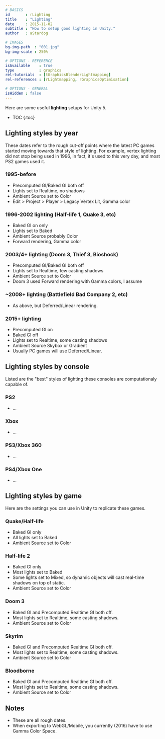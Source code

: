 ```yaml
---
# BASICS
id       : rLighting
title    : "Lighting"
date     : 2015-11-02
subtitle : "How to setup good lighting in Unity."
author   : aStardog

# IMAGES
bg-img-path  : "001.jpg"
bg-img-scale : 250%

# OPTIONS - REFERENCE
isAvailable    : true
type           : graphics
rel-tutorials  : [tGraphicsBlenderLightmapping]
rel-references : [rLightmapping, rGraphicsOptimisation]

# OPTIONS - GENERAL
isHidden : false
---
```

Here are some useful **lighting** setups for Unity 5.

* TOC
{:toc}

## Lighting styles by year

These dates refer to the rough cut-off points where the latest PC games started moving towards that style of lighting. For example, vertex lighting did not stop being used in 1996, in fact, it's used to this very day, and most PS2 games used it.

### 1995-before
* Precomputed GI/Baked GI both off
* Lights set to Realtime, no shadows
* Ambient Source set to Color
* Edit > Project > Player > Legacy Vertex Lit, Gamma color

### 1996-2002 lighting (Half-life 1, Quake 3, etc)
* Baked GI on only
* Lights set to Baked
* Ambient Source probably Color
* Forward rendering, Gamma color

### 2003/4+ lighting (Doom 3, Thief 3, Bioshock)
* Precomputed GI/Baked GI both off
* Lights set to Realtime, few casting shadows
* Ambient Source set to Color
* Doom 3 used Forward rendering with Gamma colors, I assume

### ~2008+ lighting (Battlefield Bad Company 2, etc)
* As above, but Deferred/Linear rendering.

### 2015+ lighting
* Precomputed GI on
* Baked GI off
* Lights set to Realtime, some casting shadows
* Ambient Source Skybox or Gradient
* Usually PC games will use Deferred/Linear.

## Lighting styles by console

Listed are the "best" styles of lighting these consoles are computationaly capable of.

### PS2
* ...

### Xbox
* ...

### PS3/Xbox 360
* ...

### PS4/Xbox One
* ...

## Lighting styles by game

Here are the settings you can use in Unity to replicate these games.

### Quake/Half-life
* Baked GI only
* All lights set to Baked
* Ambient Source set to Color

### Half-life 2
* Baked GI only
* Most lights set to Baked
* Some lights set to Mixed, so dynamic objects will cast real-time shadows on top of static.
* Ambient Source set to Color

### Doom 3
* Baked GI and Precomputed Realtime GI both off.
* Most lights set to Realtime, some casting shadows.
* Ambient Source set to Color

### Skyrim
* Baked GI and Precomputed Realtime GI both off.
* Most lights set to Realtime, some casting shadows.
* Ambient Source set to Color

### Bloodborne
* Baked GI and Precomputed Realtime GI both off.
* Most lights set to Realtime, some casting shadows.
* Ambient Source set to Color

## Notes

* These are all rough dates.
* When exporting to WebGL/Mobile, you currently (2016) have to use Gamma Color Space.
